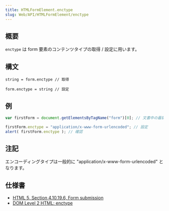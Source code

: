 ```yaml
---
title: HTMLFormElement.enctype
slug: Web/API/HTMLFormElement/enctype
---
```


## 概要

`enctype` は form 要素のコンテンツタイプの取得 / 設定に用います。

## 構文

```
string = form.enctype // 取得

form.enctype = string // 設定
```

## 例

```js
var firstForm = document.getElementsByTagName("form")[0]; // 文書中の最初の form 要素を取得

firstForm.enctype = "application/x-www-form-urlencoded"; // 設定
alert( firstForm.enctype ); // 確認
```

## 注記

エンコーディングタイプは一般的に "application/x-www-form-urlencoded" となります。

## 仕様書

- [HTML 5, Section 4.10.19.6, Form submission](http://www.w3.org/TR/html5/association-of-controls-and-forms.html#dom-fs-method)
- [DOM Level 2 HTML: enctype](http://www.w3.org/TR/DOM-Level-2-HTML/html.html#ID-84227810)
